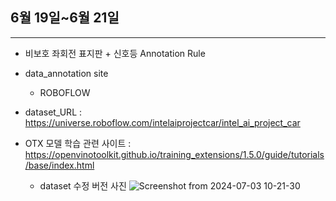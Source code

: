 ## 6월 19일~6월 21일
---
* 비보호 좌회전 표지판 + 신호등 Annotation Rule

* data_annotation site 
    * ROBOFLOW   

* dataset_URL : https://universe.roboflow.com/intelaiprojectcar/intel_ai_project_car

* OTX 모델 학습 관련 사이트 :   https://openvinotoolkit.github.io/training_extensions/1.5.0/guide/tutorials/base/index.html
    * dataset 수정 버전 사진
	![Screenshot from 2024-07-03 10-21-30](https://github.com/suhwanjo/Intel-Edge-AI-Project/assets/163945374/b5a500fe-6998-4477-87a5-339937b5d620)
